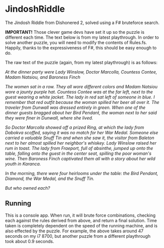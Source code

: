 # JindoshRiddle

The Jindosh Riddle from Dishonered 2, solved using a F# bruteforce search.

__IMPORTANT!__ Those clever game devs have set it up so the puzzle is different each time. The text below is from my latest playthrough. In order to solve another puzzle, you will need to modify the contents of Rules.fs. Happily, thanks to the expressiveness of F#, this should be easy enough to do.

The raw text of the puzzle (again, from my latest playthrough) is as follows:

_At the dinner party were Lady Winslow, Doctor Marcolla, Countess Contee, Madam Natsiou, and Baroness Finch_

_The women sat in a row. They all wore different colors and Madam Natsiou wore a jaunty purple hat. Countess Contee was at the far left, next to the guest wearing a white jacket. The lady in red sat left of someone in blue. I remember that red outfit because the woman spilled her beer all over it. The traveler from Dunwall was dressed entirely in green. When one of the dinner guests bragged about her Bird Pendant, the woman next to her said they were finer in Dunwall, where she lived._

_So Doctor Marcolla showed off a prized Ring, at which the lady from Dabokva scoffed, saying it was no match for her War Medal. Someone else carried a valuable Snuff Tin and when she saw it, the visitor from Baleton next to her almost spilled her neighbor's whiskey. Lady Winslow raised her rum in toast. The lady from Fraeport, full of absinthe, jumped up onto the table, falling onto the guest in the center seat, spilling the poor woman's wine. Then Baroness Finch captivated them all with a story about her wild youth in Karanca._

_In the morning, there were four heirlooms under the table: the Bird Pendant, Diamond, the War Medal, and the Snuff Tin._

_But who owned each?_

## Running

This is a console app. When run, it will brute force combinations, checking each against the rules derived from above, and return a final solution. Time taken is completely dependent on the speed of the running machine, and is also effected by the puzzle. For example, the above takes around 47 seconds on my i7 8700, but another puzzle from a different playthrough took about 0.9 seconds.